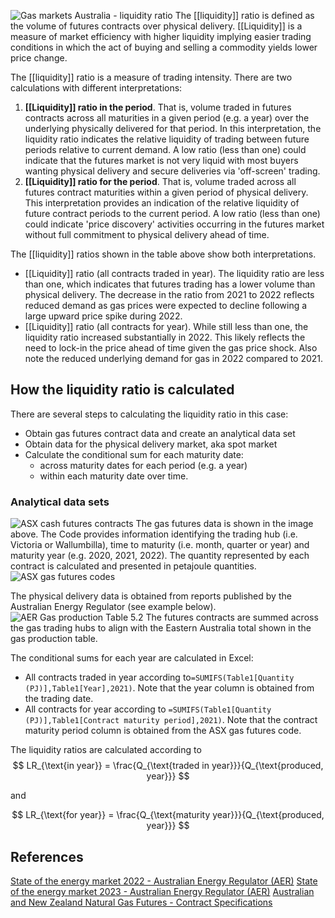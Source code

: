 ![Gas markets Australia - liquidity ratio](Gas%20markets%20Australia%20-%20liquidity%20ratio.png)
The [[liquidity]] ratio is defined as the volume of futures contracts over physical delivery. [[Liquidity]] is a measure of market efficiency with higher liquidity implying easier trading conditions in which the act of buying and selling a commodity yields lower price change.

The [[liquidity]] ratio is a measure of trading intensity. There are two calculations with different interpretations:

1. **[[Liquidity]] ratio in the period**. That is, volume traded in futures contracts across all maturities in a given period (e.g. a year) over the underlying physically delivered for that period. In this interpretation, the liquidity ratio indicates the relative liquidity of trading between future periods relative to current demand. A low ratio (less than one) could indicate that the futures market is not very liquid with most buyers wanting physical delivery and secure deliveries via 'off-screen' trading. 
2. **[[Liquidity]] ratio for the period**. That is, volume traded across all futures contract maturities within a given period of physical delivery. This interpretation provides an indication of the relative liquidity of future contract periods to the current period. A low ratio (less than one) could indicate 'price discovery' activities occurring in the futures market without full commitment to physical delivery ahead of time.

The [[liquidity]] ratios shown in the table above show both interpretations.
- [[Liquidity]] ratio (all contracts traded in year). The liquidity ratio are less than one, which indicates that futures trading has a lower volume than physical delivery. The decrease in the ratio from 2021 to 2022 reflects reduced demand as gas prices were expected to decline following a large upward price spike during 2022.
- [[Liquidity]] ratio (all contracts for year). While still less than one, the liquidity ratio increased substantially in 2022. This likely reflects the need to lock-in the price ahead of time given the gas price shock. Also note the reduced underlying demand for gas in 2022 compared to 2021. 

## How the liquidity ratio is calculated
There are several steps to calculating the liquidity ratio in this case:
- Obtain gas futures contract data and create an analytical data set
- Obtain data for the physical delivery market, aka spot market
- Calculate the conditional sum for each maturity date:
	- across maturity dates for each period (e.g. a year)
	- within each maturity date over time.

### Analytical data sets
![ASX cash futures contracts](ASX%20cash%20futures%20contracts.png)
The gas futures data is shown in the image above. The Code provides information identifying the trading hub (i.e. Victoria or Wallumbilla), time to maturity (i.e. month, quarter or year) and maturity year (e.g. 2020, 2021, 2022). The quantity represented by each contract is calculated and presented in petajoule quantities.
![ASX gas futures codes](ASX%20gas%20futures%20codes.png)

The physical delivery data is obtained from reports published by the Australian Energy Regulator (see example below).
![AER Gas production Table 5.2](AER%20Gas%20production%20Table%205.2.png)
The futures contracts are summed across the gas trading hubs to align with the Eastern Australia total shown in the gas production table.

The conditional sums for each year are calculated in Excel: 
- All contracts traded in year according to`=SUMIFS(Table1[Quantity (PJ)],Table1[Year],2021)`. Note that the year column is obtained from the trading date.
- All contracts for year according to `=SUMIFS(Table1[Quantity (PJ)],Table1[Contract maturity period],2021)`. Note that the contract maturity period column is obtained from the ASX gas futures code.

The liquidity ratios are calculated according to
$$
LR_{\text{in year}} = \frac{Q_{\text{traded in year}}}{Q_{\text{produced, year}}}
$$

and

$$
LR_{\text{for year}} = \frac{Q_{\text{maturity year}}}{Q_{\text{produced, year}}}
$$
## References
[State of the energy market 2022 - Australian Energy Regulator (AER)](State%20of%20the%20energy%20market%202022%20-%20Australian%20Energy%20Regulator%20(AER).md)
[State of the energy market 2023 - Australian Energy Regulator (AER)](State%20of%20the%20energy%20market%202023%20-%20Australian%20Energy%20Regulator%20(AER).md)
[Australian and New Zealand Natural Gas Futures - Contract Specifications](Australian%20and%20New%20Zealand%20Natural%20Gas%20Futures%20-%20Contract%20Specifications.md)
